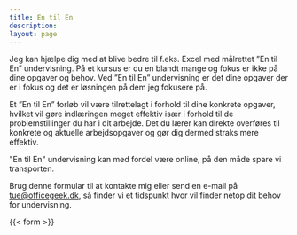 ```yaml
---
title: En til En
description:
layout: page
---
```


Jeg kan hjælpe dig med at blive bedre til f.eks. Excel med målrettet ”En til En” undervisning. På et kursus er du en blandt mange og fokus er ikke på dine opgaver og behov. Ved ”En til En” undervisning er det dine opgaver der er i fokus og det er løsningen på dem jeg fokusere på.

Et ”En til En” forløb vil være tilrettelagt i forhold til dine konkrete opgaver, hvilket vil gøre indlæringen meget effektiv især i forhold til de problemstillinger du har i dit arbejde. Det du lærer kan direkte overføres til konkrete og aktuelle arbejdsopgaver og gør dig dermed straks mere effektiv.

"En til En" undervisning kan med fordel være online, på den  måde spare vi transporten.

Brug denne formular til at kontakte mig eller send en e-mail på [tue@officegeek.dk](mailto:tue@officegeek.dk), så finder vi et tidspunkt hvor vil finder netop dit behov for undervisning.

{{< form >}}